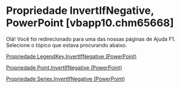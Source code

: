 
# Propriedade InvertIfNegative, PowerPoint [vbapp10.chm65668]

Olá! Você foi redirecionado para uma das nossas páginas de Ajuda F1. Selecione o tópico que estava procurando abaixo.

[Propriedade LegendKey.InvertIfNegative (PowerPoint)](http://msdn.microsoft.com/library/2a865359-2436-0d8b-553c-970f28da8125%28Office.15%29.aspx)

[Propriedade Point.InvertIfNegative (PowerPoint)](http://msdn.microsoft.com/library/eb1e9b32-6001-353c-c205-9e75d1947b0d%28Office.15%29.aspx)

[Propriedade Series.InvertIfNegative (PowerPoint)](http://msdn.microsoft.com/library/dd672a13-d419-c68f-3330-a1449d14f636%28Office.15%29.aspx)
